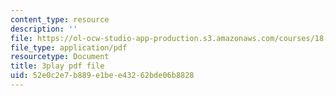 ```yaml
---
content_type: resource
description: ''
file: https://ol-ocw-studio-app-production.s3.amazonaws.com/courses/18-03sc-differential-equations-fall-2011/52e0c2e7b889e1bee43262bde06b8828_sZ2qulI6GEk.pdf
file_type: application/pdf
resourcetype: Document
title: 3play pdf file
uid: 52e0c2e7-b889-e1be-e432-62bde06b8828
---
```

